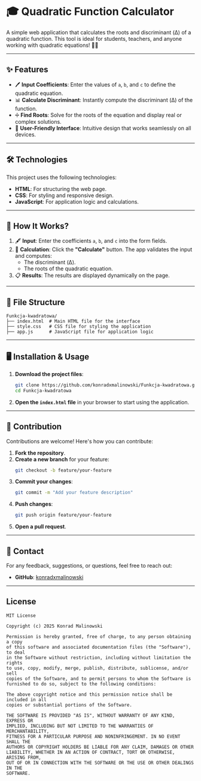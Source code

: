 # 🎓 Quadratic Function Calculator

A simple web application that calculates the roots and discriminant (Δ) of a quadratic function. This tool is ideal for students, teachers, and anyone working with quadratic equations! 🧮✨

---

## ✨ Features

- 🖊️ **Input Coefficients**: Enter the values of `a`, `b`, and `c` to define the quadratic equation.  
- 📊 **Calculate Discriminant**: Instantly compute the discriminant (Δ) of the function.  
- ➗ **Find Roots**: Solve for the roots of the equation and display real or complex solutions.  
- 📱 **User-Friendly Interface**: Intuitive design that works seamlessly on all devices.

---

## 🛠️ Technologies

This project uses the following technologies:

- **HTML**: For structuring the web page.  
- **CSS**: For styling and responsive design.  
- **JavaScript**: For application logic and calculations.

---

## 🚀 How It Works?

1. 🖋️ **Input**: Enter the coefficients `a`, `b`, and `c` into the form fields.  
2. 🧮 **Calculation**: Click the **"Calculate"** button. The app validates the input and computes:  
   - The discriminant (Δ).  
   - The roots of the quadratic equation.  
3. 📋 **Results**: The results are displayed dynamically on the page.

---

## 📂 File Structure

```
Funkcja-kwadratowa/
├── index.html  # Main HTML file for the interface
├── style.css   # CSS file for styling the application
├── app.js      # JavaScript file for application logic
```

---

## 🖥️ Installation & Usage

1. **Download the project files**:
   ```bash
   git clone https://github.com/konradxmalinowski/Funkcja-kwadratowa.git
   cd Funkcja-kwadratowa
   ```
2. **Open the `index.html` file** in your browser to start using the application.

---

## 🤝 Contribution

Contributions are welcome! Here's how you can contribute:  

1. **Fork the repository**.  
2. **Create a new branch** for your feature:
   ```bash
   git checkout -b feature/your-feature
   ```
3. **Commit your changes**:
   ```bash
   git commit -m "Add your feature description"
   ```
4. **Push changes**:
   ```bash
   git push origin feature/your-feature
   ```
5. **Open a pull request**.

---

## 📧 Contact

For any feedback, suggestions, or questions, feel free to reach out:

- **GitHub**: [konradxmalinowski](https://github.com/konradxmalinowski)  

---

## License
```
MIT License

Copyright (c) 2025 Konrad Malinowski

Permission is hereby granted, free of charge, to any person obtaining a copy
of this software and associated documentation files (the "Software"), to deal
in the Software without restriction, including without limitation the rights
to use, copy, modify, merge, publish, distribute, sublicense, and/or sell
copies of the Software, and to permit persons to whom the Software is
furnished to do so, subject to the following conditions:

The above copyright notice and this permission notice shall be included in all
copies or substantial portions of the Software.

THE SOFTWARE IS PROVIDED "AS IS", WITHOUT WARRANTY OF ANY KIND, EXPRESS OR
IMPLIED, INCLUDING BUT NOT LIMITED TO THE WARRANTIES OF MERCHANTABILITY,
FITNESS FOR A PARTICULAR PURPOSE AND NONINFRINGEMENT. IN NO EVENT SHALL THE
AUTHORS OR COPYRIGHT HOLDERS BE LIABLE FOR ANY CLAIM, DAMAGES OR OTHER
LIABILITY, WHETHER IN AN ACTION OF CONTRACT, TORT OR OTHERWISE, ARISING FROM,
OUT OF OR IN CONNECTION WITH THE SOFTWARE OR THE USE OR OTHER DEALINGS IN THE
SOFTWARE.
```
